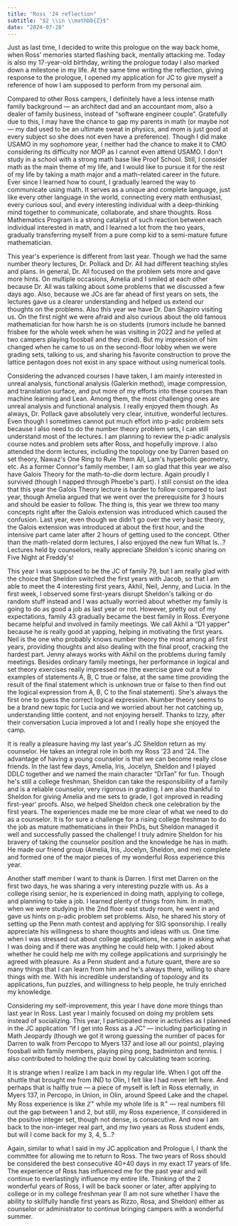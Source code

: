 ```yaml
---
title: "Ross '24 reflection"
subtitle: "$2 \\in \\mathbb{Z}$"
date: "2024-07-28"
---
```


Just as last time, I decided to write this prologue on the way back home, when Ross' memories started flashing back, mentally attacking me. Today is also my 17-year-old birthday, writing the prologue today I also marked down a milestone in my life. At the same time writing the reflection, giving response to the prologue, I opened my application for JC to give myself a reference of how I am supposed to perform from my personal aim.

Compared to other Ross campers, I definitely have a less intense math family background — an architect dad and an accountant mom, also a dealer of family business, instead of “software engineer couple”. Gratefully due to this, I may have the chance to gap my parents in math (or maybe not — my dad used to be an ultimate sweat in physics, and mom is just good at every subject so she does not even have a preference). Though I did make USAMO in my sophomore year, I neither had the chance to make it to CMO considering its difficulty nor MOP as I cannot even attend USAMO. I don't study in a school with a strong math base like Proof School. Still, I consider math as the main theme of my life, and I would like to pursue it for the rest of my life by taking a math major and a math-related career in the future. Ever since I learned how to count, I gradually learned the way to communicate using math. It serves as a unique and complete language, just like every other language in the world, connecting every math enthusiast, every curious soul, and every interesting individual with a deep-thinking mind together to communicate, collaborate, and share thoughts. Ross Mathematics Program is a strong catalyst of such reaction between each individual interested in math, and I learned a lot from the two years, gradually transferring myself from a pure comp kid to a semi-mature future mathematician.

This year's experience is different from last year. Though we had the same number theory lectures, Dr. Pollack and Dr. All had different teaching styles and plans. In general, Dr. All focused on the problem sets more and gave more hints. On multiple occasions, Amelia and I smiled at each other because Dr. All was talking about some problems that we discussed a few days ago. Also, because we JCs are far ahead of first years on sets, the lectures gave us a clearer understanding and helped us extend our thoughts on the problems. Also this year we have Dr. Dan Shapiro visiting us. On the first night we were afraid and also curious about the old famous mathematician for how harsh he is on students (rumors include he banned frisbee for the whole week when he was visiting in 2022 and he yelled at two campers playing foosball and they cried). But my impression of him changed when he came to us on the second-floor lobby when we were grading sets, talking to us, and sharing his favorite construction to prove the lattice pentagon does not exist in any space without using numerical tools.

Considering the advanced courses I have taken, I am mainly interested in unreal analysis, functional analysis (Galerkin method), image compression, and translation surface, and put more of my efforts into these courses than machine learning and Lean. Among them, the most challenging ones are unreal analysis and functional analysis. I really enjoyed them though. As always, Dr. Pollack gave absolutely very clear, intuitive, wonderful lectures. Even though I sometimes cannot put much effort into p-adic problem sets because I also need to do the number theory problem sets, I can still understand most of the lectures. I am planning to review the p-adic analysis course notes and problem sets after Ross, and hopefully improve. I also attended the dorm lectures, including the topology one by Darren based on set theory, Nawaz's One Ring to Rule Them All, Lam's hyperbolic geometry, etc. As a former Connor's family member, I am so glad that this year we also have Galois Theory for the math-to-die dorm lecture. Again proudly I survived (though I napped through Phoebe's part). I still consist on the idea that this year the Galois Theory lecture is harder to follow compared to last year, though Amelia argued that we went over the prerequisite for 3 hours and should be easier to follow. The thing is, this year we threw too many concepts right after the Galois extension was introduced which caused the confusion. Last year, even though we didn't go over the very basic theory, the Galois extension was introduced at about the first hour, and the intensive part came later after 2 hours of getting used to the concept. Other than the math-related dorm lectures, I also enjoyed the new fun What Is…? Lectures held by counselors, really appreciate Sheldon's iconic sharing on Five Night at Freddy's!


This year I was supposed to be the JC of family 79, but I am really glad with the choice that Sheldon switched the first years with Jacob, so that I am able to meet the 4 interesting first years, Akhil, Neil, Jenny, and Lucia. In the first week, I observed some first-years disrupt Sheldon's talking or do random stuff instead and I was actually worried about whether my family is going to do as good a job as last year or not. However, pretty out of my expectations, family 43 gradually became the best family in Ross. Everyone became helpful and involved in family meetings. We call Akhil a “D1 yapper” because he is really good at yapping, helping in motivating the first years. Neil is the one who probably knows number theory the most among all first years, providing thoughts and also dealing with the final proof, cracking the hardest part. Jenny always works with Akhil on the problems during family meetings. Besides ordinary family meetings, her performance in logical and set theory exercises really impressed me (the exercise gave out a few examples of statements A, B, C true or false, at the same time providing the result of the final statement which is unknown true or false to then find out the logical expression from A, B, C to the final statement). She's always the first one to guess the correct logical expression. Number theory seems to be a brand new topic for Lucia and we worried about her not catching up, understanding little content, and not enjoying herself. Thanks to Izzy, after their conversation Lucia improved a lot and I really hope she enjoyed the camp.

It is really a pleasure having my last year's JC Sheldon return as my counselor. He takes an integral role in both my Ross '23 and '24. The advantage of having a young counselor is that we can become really close friends. In the last few days, Amelia, Iris, Jocelyn, Sheldon and I played DDLC together and we named the main character “DrTan” for fun. Though he's still a college freshman, Sheldon can take the responsibility of a family and is a reliable counselor, very rigorous in grading. I am also thankful to Sheldon for giving Amelia and me sets to grade, I got improved in reading first-year' proofs. Also, we helped Sheldon check one celebration by the first years. The experiences made me be more clear of what we need to do as a counselor. It is for sure a challenge for a rising college freshman to do the job as mature mathematicians in their PhDs, but Sheldon managed it well and successfully passed the challenge! I truly admire Sheldon for his bravery of taking the counselor position and the knowledge he has in math. He made our friend group (Amelia, Iris, Jocelyn, Sheldon, and me) complete and formed one of the major pieces of my wonderful Ross experience this year.


Another staff member I want to thank is Darren. I first met Darren on the first two days, he was sharing a very interesting puzzle with us. As a college rising senior, he is experienced in doing math, applying to college, and planning to take a job. I learned plenty of things from him. In math, when we were studying in the 2nd floor east study room, he went in and gave us hints on p-adic problem set problems. Also, he shared his story of setting up the Penn math contest and applying for SIG sponsorship. I really appreciate his willingness to share thoughts and ideas with us. One time when I was stressed out about college applications, he came in asking what I was doing and if there was anything he could help with. I joked about whether he could help me with my college applications and surprisingly he agreed with pleasure. As a Penn student and a future quant, there are so many things that I can learn from him and he's always there, willing to share things with me. With his incredible understanding of topology and its applications, fun puzzles, and willingness to help people, he truly enriched my knowledge.

Considering my self-improvement, this year I have done more things than last year in Ross. Last year I mainly focused on doing my problem sets instead of socializing. This year, I participated more in activities as I planned in the JC application “if I get into Ross as a JC” — including participating in Math Jeopardy (though we got it wrong guessing the number of paces for Darren to walk from Percopo to Myers 137 and lose all our points), playing foosball with family members, playing ping pong, badminton and tennis. I also contributed to holding the quiz bowl by calculating team scoring.

It is strange when I realize I am back in my regular life. When I got off the shuttle that brought me from IND to Olin, I felt like I had never left here. And perhaps that is halfly true — a piece of myself is left in Ross eternally, in Myers 137, in Percopo, in Union, in Olin, around Speed Lake and the chapel. My Ross experience is like $\mathbb{Z}^+$ while my whole life is $\mathbb{R}^+$ — real numbers fill out the gap between 1 and 2, but still, my Ross experience, if considered in the positive integer set, though not dense, is consecutive. And now I am back to the non-integer real part, and my two years as Ross student ends, but will I come back for my 3, 4, 5…?

Again, similar to what I said in my JC application and Prologue I, I thank the committee for allowing me to return to Ross. The two years of Ross should be considered the best consecutive 40+40 days in my exact 17 years of life. The experience of Ross has influenced me for the past year and will continue to everlastingly influence my entire life. Thinking of the 2 wonderful years of Ross, I will be back sooner or later, after applying to college or in my college freshman year (I am not sure whether I have the ability to skillfully handle first years as Rizzo, Rosa, and Sheldon) either as counselor or administrator to continue bringing campers with a wonderful summer.